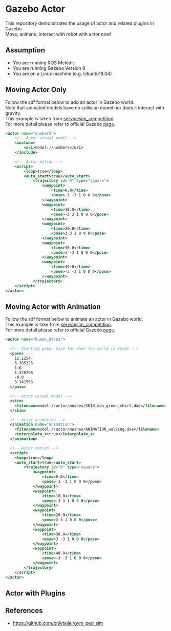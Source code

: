 # Gazebo Actor

This repository demonstrates the usage of actor and related plugins in Gazebo.  
Move, animate, interact with robot with actor now!  

## Assumption

- You are running ROS Melodic
- You are running Gazebo Version 9
- You are on a Linux machine (e.g. Ubuntu18.04)

## Moving Actor Only

Follow the sdf format below to add an actor in Gazebo world.  
Note that animated models have no collision model nor does it interact with gravity.  
This example is taken from [servicesim_competition](https://github.com/osrf/servicesim/blob/master/servicesim_competition/worlds/follow_actor_demo.world#L32).  
For more detail please refer to official Gazebo [page](http://gazebosim.org/tutorials?tut=actor&cat=build_robot).  

```xml
<actor name="number5">
    <!-- Actor visual model -->
    <include>
        <uri>model://number5</uri>
    </include>

    <!-- Actor motion -->
    <script>
        <loop>true</loop>
        <auto_start>true</auto_start>
            <trajectory id="0" type="square">
                <waypoint>
                    <time>0.0</time>
                    <pose>-3 -3 1 0 0 0</pose>
                </waypoint>
                <waypoint>
                    <time>10.0</time>
                    <pose>-3 3 1 0 0 0</pose>
                </waypoint>
                <waypoint>
                    <time>20.0</time>
                    <pose>3 3 1 0 0 0</pose>
                </waypoint>
                <waypoint>
                    <time>30.0</time>
                    <pose>3 -3 1 0 0 0</pose>
                </waypoint>
                <waypoint>
                    <time>40.0</time>
                    <pose>-3 -3 1 0 0 0</pose>
                </waypoint>
            </trajectory>
    </script>
</actor>
```

## Moving Actor with Animation

Follow the sdf format below to animate an actor in Gazebo world.  
This example is take from [servicesim_competition](https://github.com/osrf/servicesim/blob/master/servicesim_competition/worlds/service.world#L41168).  
For more detail please refer to official Gazebo [page](http://gazebosim.org/tutorials?tut=actor&cat=build_robot).  

```xml
<actor name="human_94763">

  <!-- Starting pose, nice for when the world is reset -->
  <pose>
    12.1254
    5.385326
    1.0
    1.570796
    -0.0
    3.141593
  </pose>

  <!-- Actor visual model -->
  <skin>
    <filename>model://actor/meshes/SKIN_man_green_shirt.dae</filename>
  </skin>

  <!-- Actor animation -->
  <animation name="animation">
    <filename>model://actor/meshes/ANIMATION_walking.dae</filename>
    <interpolate_x>true</interpolate_x>
  </animation>

  <!-- Actor motion -->
  <script>
    <loop>true</loop>
    <auto_start>true</auto_start>
        <trajectory id="0" type="square">
            <waypoint>
                <time>0.0</time>
                <pose>-3 -3 1 0 0 0</pose>
            </waypoint>
            <waypoint>
                <time>10.0</time>
                <pose>-3 3 1 0 0 0</pose>
            </waypoint>
            <waypoint>
                <time>20.0</time>
                <pose>3 3 1 0 0 0</pose>
            </waypoint>
            <waypoint>
                <time>30.0</time>
                <pose>3 -3 1 0 0 0</pose>
            </waypoint>
            <waypoint>
                <time>40.0</time>
                <pose>-3 -3 1 0 0 0</pose>
            </waypoint>
        </trajectory>
    </script>
</actor>
```

## Actor with Plugins



## References
- https://github.com/onlytailei/gym_ped_sim
